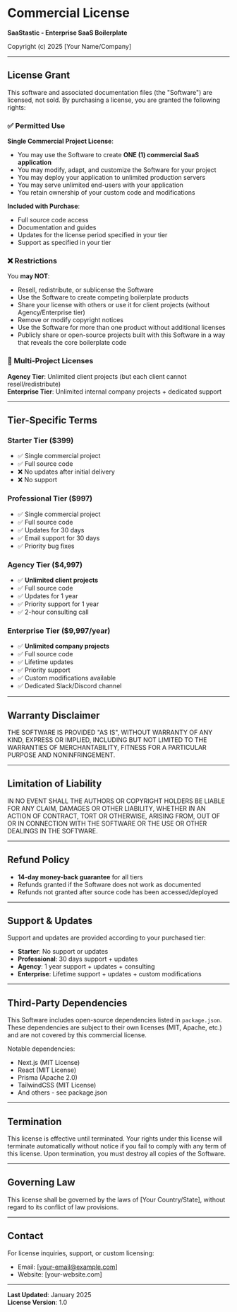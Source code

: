 # Commercial License

**SaaStastic - Enterprise SaaS Boilerplate**

Copyright (c) 2025 [Your Name/Company]

---

## License Grant

This software and associated documentation files (the "Software") are licensed, not sold. By purchasing a license, you are granted the following rights:

### ✅ Permitted Use

**Single Commercial Project License**:
- You may use the Software to create **ONE (1) commercial SaaS application**
- You may modify, adapt, and customize the Software for your project
- You may deploy your application to unlimited production servers
- You may serve unlimited end-users with your application
- You retain ownership of your custom code and modifications

**Included with Purchase**:
- Full source code access
- Documentation and guides
- Updates for the license period specified in your tier
- Support as specified in your tier

### ❌ Restrictions

You **may NOT**:
- Resell, redistribute, or sublicense the Software
- Use the Software to create competing boilerplate products
- Share your license with others or use it for client projects (without Agency/Enterprise tier)
- Remove or modify copyright notices
- Use the Software for more than one product without additional licenses
- Publicly share or open-source projects built with this Software in a way that reveals the core boilerplate code

### 🏢 Multi-Project Licenses

**Agency Tier**: Unlimited client projects (but each client cannot resell/redistribute)  
**Enterprise Tier**: Unlimited internal company projects + dedicated support

---

## Tier-Specific Terms

### Starter Tier ($399)
- ✅ Single commercial project
- ✅ Full source code
- ❌ No updates after initial delivery
- ❌ No support

### Professional Tier ($997)
- ✅ Single commercial project
- ✅ Full source code
- ✅ Updates for 30 days
- ✅ Email support for 30 days
- ✅ Priority bug fixes

### Agency Tier ($4,997)
- ✅ **Unlimited client projects**
- ✅ Full source code
- ✅ Updates for 1 year
- ✅ Priority support for 1 year
- ✅ 2-hour consulting call

### Enterprise Tier ($9,997/year)
- ✅ **Unlimited company projects**
- ✅ Full source code
- ✅ Lifetime updates
- ✅ Priority support
- ✅ Custom modifications available
- ✅ Dedicated Slack/Discord channel

---

## Warranty Disclaimer

THE SOFTWARE IS PROVIDED "AS IS", WITHOUT WARRANTY OF ANY KIND, EXPRESS OR IMPLIED, INCLUDING BUT NOT LIMITED TO THE WARRANTIES OF MERCHANTABILITY, FITNESS FOR A PARTICULAR PURPOSE AND NONINFRINGEMENT.

---

## Limitation of Liability

IN NO EVENT SHALL THE AUTHORS OR COPYRIGHT HOLDERS BE LIABLE FOR ANY CLAIM, DAMAGES OR OTHER LIABILITY, WHETHER IN AN ACTION OF CONTRACT, TORT OR OTHERWISE, ARISING FROM, OUT OF OR IN CONNECTION WITH THE SOFTWARE OR THE USE OR OTHER DEALINGS IN THE SOFTWARE.

---

## Refund Policy

- **14-day money-back guarantee** for all tiers
- Refunds granted if the Software does not work as documented
- Refunds not granted after source code has been accessed/deployed

---

## Support & Updates

Support and updates are provided according to your purchased tier:
- **Starter**: No support or updates
- **Professional**: 30 days support + updates
- **Agency**: 1 year support + updates + consulting
- **Enterprise**: Lifetime support + updates + custom modifications

---

## Third-Party Dependencies

This Software includes open-source dependencies listed in `package.json`. These dependencies are subject to their own licenses (MIT, Apache, etc.) and are not covered by this commercial license.

Notable dependencies:
- Next.js (MIT License)
- React (MIT License)
- Prisma (Apache 2.0)
- TailwindCSS (MIT License)
- And others - see package.json

---

## Termination

This license is effective until terminated. Your rights under this license will terminate automatically without notice if you fail to comply with any term of this license. Upon termination, you must destroy all copies of the Software.

---

## Governing Law

This license shall be governed by the laws of [Your Country/State], without regard to its conflict of law provisions.

---

## Contact

For license inquiries, support, or custom licensing:
- Email: [your-email@example.com]
- Website: [your-website.com]

---

**Last Updated**: January 2025  
**License Version**: 1.0
